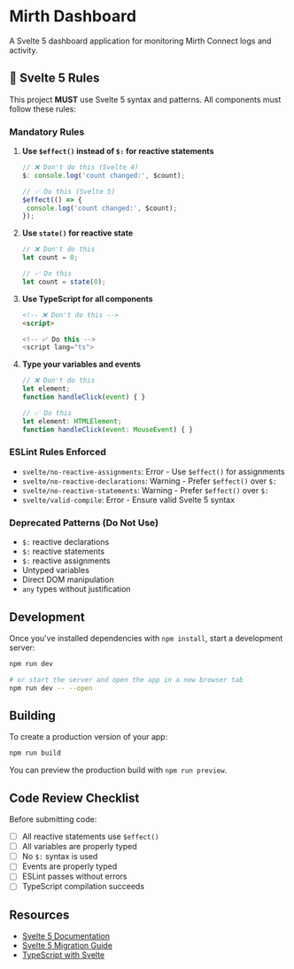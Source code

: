 # Mirth Dashboard

A Svelte 5 dashboard application for monitoring Mirth Connect logs and activity.

## 🚨 Svelte 5 Rules

This project **MUST** use Svelte 5 syntax and patterns. All components must follow these rules:

### Mandatory Rules

1. **Use `$effect()` instead of `$:` for reactive statements**

   ```javascript
   // ❌ Don't do this (Svelte 4)
   $: console.log('count changed:', $count);

   // ✅ Do this (Svelte 5)
   $effect(() => {
   	console.log('count changed:', $count);
   });
   ```

2. **Use `state()` for reactive state**

   ```javascript
   // ❌ Don't do this
   let count = 0;

   // ✅ Do this
   let count = state(0);
   ```

3. **Use TypeScript for all components**

   ```html
   <!-- ❌ Don't do this -->
   <script>

   <!-- ✅ Do this -->
   <script lang="ts">
   ```

4. **Type your variables and events**

   ```javascript
   // ❌ Don't do this
   let element;
   function handleClick(event) { }

   // ✅ Do this
   let element: HTMLElement;
   function handleClick(event: MouseEvent) { }
   ```

### ESLint Rules Enforced

- `svelte/no-reactive-assignments`: Error - Use `$effect()` for assignments
- `svelte/no-reactive-declarations`: Warning - Prefer `$effect()` over `$:`
- `svelte/no-reactive-statements`: Warning - Prefer `$effect()` over `$:`
- `svelte/valid-compile`: Error - Ensure valid Svelte 5 syntax

### Deprecated Patterns (Do Not Use)

- `$:` reactive declarations
- `$:` reactive statements
- `$:` reactive assignments
- Untyped variables
- Direct DOM manipulation
- `any` types without justification

## Development

Once you've installed dependencies with `npm install`, start a development server:

```sh
npm run dev

# or start the server and open the app in a new browser tab
npm run dev -- --open
```

## Building

To create a production version of your app:

```sh
npm run build
```

You can preview the production build with `npm run preview`.

## Code Review Checklist

Before submitting code:

- [ ] All reactive statements use `$effect()`
- [ ] All variables are properly typed
- [ ] No `$:` syntax is used
- [ ] Events are properly typed
- [ ] ESLint passes without errors
- [ ] TypeScript compilation succeeds

## Resources

- [Svelte 5 Documentation](https://svelte.dev/docs)
- [Svelte 5 Migration Guide](https://svelte.dev/docs/v5-migration)
- [TypeScript with Svelte](https://svelte.dev/docs/typescript)
